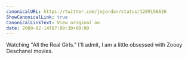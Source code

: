 ```yaml
---
canonicalURL: https://twitter.com/jmjordan/status/1209156626
ShowCanonicalLink: true
CanonicalLinkText: View original on
date: 2009-02-14T07:09:30+00:00
---
```

Watching "All the Real Girls." I'll admit, I am a little obsessed with Zooey Deschanel movies.